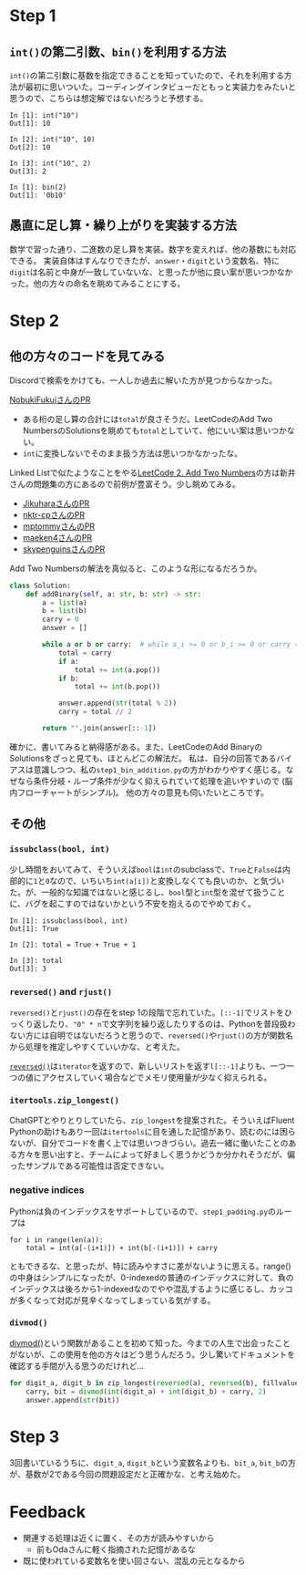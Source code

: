 # Step 1

## `int()`の第二引数、`bin()`を利用する方法

`int()`の第二引数に基数を指定できることを知っていたので、それを利用する方法が最初に思いついた。コーディングインタビューだともっと実装力をみたいと思うので、こちらは想定解ではないだろうと予想する。

```
In [1]: int("10")
Out[1]: 10

In [2]: int("10", 10)
Out[2]: 10

In [3]: int("10", 2)
Out[3]: 2
```

```
In [1]: bin(2)
Out[1]: '0b10'
```

## 愚直に足し算・繰り上がりを実装する方法

数学で習った通り、二進数の足し算を実装。数字を変えれば、他の基数にも対応できる。
実装自体はすんなりできたが、`answer`・`digit`という変数名、特に`digit`は名前と中身が一致していないな、と思ったが他に良い案が思いつかなかった。他の方々の命名を眺めてみることにする。

# Step 2

## 他の方々のコードを見てみる

Discordで検索をかけても、一人しか過去に解いた方が見つからなかった。

[NobukiFukuiさんのPR](https://github.com/NobukiFukui/Grind75-ProgrammingTraining/pull/35)
- ある桁の足し算の合計には`total`が良さそうだ。LeetCodeのAdd Two NumbersのSolutionsを眺めても`total`としていて、他にいい案は思いつかない。
- `int`に変換しないでそのまま扱う方法は思いつかなかったな。

Linked Listで似たようなことをやる[LeetCode 2. Add Two Numbers](https://leetcode.com/problems/add-two-numbers/description/)の方は新井さんの問題集の方にあるので前例が豊富そう。少し眺めてみる。

- [JikuharaさんのPR](https://github.com/Jikuhara/LeetCode/pull/11)
- [nktr-cpさんのPR](https://github.com/nktr-cp/leetcode/pull/6)
- [mptommyさんのPR](https://github.com/mptommy/coding-practice/pull/5)
- [maeken4さんのPR](https://github.com/maeken4/Arai60/pull/5)
- [skypenguinsさんのPR](https://github.com/skypenguins/coding-practice/pull/2)

Add Two Numbersの解法を真似ると、このような形になるだろうか。

```python
class Solution:
    def addBinary(self, a: str, b: str) -> str:
        a = list(a)
        b = list(b)
        carry = 0
        answer = []

        while a or b or carry:  # while a_i >= 0 or b_i >= 0 or carry == 1 として使用スペースを少なく抑える方法もあり
            total = carry
            if a:
                total += int(a.pop())
            if b:
                total += int(b.pop())

            answer.append(str(total % 2))
            carry = total // 2

        return "".join(answer[::-1])
```

確かに、書いてみると納得感がある。また、LeetCodeのAdd BinaryのSolutionsをざっと見ても、ほとんどこの解法だ。
私は、自分の回答であるバイアスは意識しつつ、私の`step1_bin_addition.py`の方がわかりやすく感じる。なぜなら条件分岐・ループ条件が少なく抑えられていて処理を追いやすいので (脳内フローチャートがシンプル)。
他の方々の意見も伺いたいところです。

## その他

### `issubclass(bool, int)`

少し時間をおいてみて、そういえば`bool`は`int`のsubclassで、`True`と`False`は内部的に`1`と`0`なので、いちいち`int(a[i])`と変換しなくても良いのか、と気づいた。が、一般的な知識ではないと感じるし、`bool`型と`int`型を混ぜて扱うことに、バグを起こすのではないかという不安を抱えるのでやめておく。

```
In [1]: issubclass(bool, int)
Out[1]: True

In [2]: total = True + True + 1

In [3]: total
Out[3]: 3
```

### `reversed()` and `rjust()`

`reversed()`と`rjust()`の存在をstep 1の段階で忘れていた。`[::-1]`でリストをひっくり返したり、`"0" * n`で文字列を繰り返したりするのは、Pythonを普段扱わない方には自明ではないだろうと思うので、`reversed()`や`rjust()`の方が関数名から処理を推定しやすくていいかな、と考えた。

[`reversed()`](https://docs.python.org/3/library/functions.html#reversed)は`iterator`を返すので、新しいリストを返す`l[::-1]`よりも、一つ一つの値にアクセスしていく場合などでメモリ使用量が少なく抑えられる。

### `itertools.zip_longest()`

ChatGPTとやりとりしていたら、`zip_longest`を提案された。そういえばFluent Pythonの助けもあり一回は`itertools`に目を通した記憶があり、読むのには困らないが、自分でコードを書く上では思いつきづらい。過去一緒に働いたことのある方々を思い出すと、チームによって好ましく思うかどうか分かれそうだが、偏ったサンプルである可能性は否定できない。

### negative indices

Pythonは負のインデックスをサポートしているので、`step1_padding.py`のループは

```
for i in range(len(a)):
    total = int(a[-(i+1)]) + int(b[-(i+1)]) + carry
```

ともできるな、と思ったが、特に読みやすさに差がないように思える。range()の中身はシンプルになったが、0-indexedの普通のインデックスに対して、負のインデックスは後ろから1-indexedなのでやや混乱するように感じるし、カッコが多くなって対応が見辛くなってしまっている気がする。

### `divmod()`

[divmod()](https://docs.python.org/3/library/functions.html#divmod)という関数があることを初めて知った。今までの人生で出会ったことがないが、この使用を他の方々はどう思うんだろう。少し驚いてドキュメントを確認する手間が入る思うのだけれど...

```python
for digit_a, digit_b in zip_longest(reversed(a), reversed(b), fillvalue="0"):
    carry, bit = divmod(int(digit_a) + int(digit_b) + carry, 2)
    answer.append(str(bit))
```

# Step 3

3回書いているうちに、`digit_a`, `digit_b`という変数名よりも、`bit_a`, `bit_b`の方が、基数が2である今回の問題設定だと正確かな、と考え始めた。

# Feedback

- 関連する処理は近くに置く、その方が読みやすいから
	- 前もOdaさんに軽く指摘された記憶があるな
- 既に使われている変数名を使い回さない、混乱の元となるから
